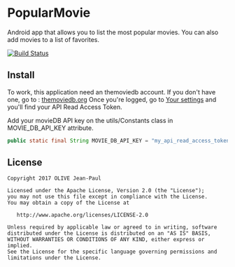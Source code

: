 PopularMovie
============

Android app that allows you to list the most popular movies.
You can also add movies to a list of favorites.

[![Build Status](https://travis-ci.org/olivejp/PopularMovie.svg?branch=master)](https://travis-ci.org/olivejp/PopularMovie)

Install
-------

To work, this application need an themoviedb account.
If you don't have one, go to : [themoviedb.org](https://www.themoviedb.org/)
Once you're logged, go to [Your settings](https://www.themoviedb.org/settings/api) and you'll find your API Read Access Token.

Add your movieDB API key on the utils/Constants class in MOVIE_DB_API_KEY attribute.
```java
public static final String MOVIE_DB_API_KEY = "my_api_read_access_token";
```

License
-------
    Copyright 2017 OLIVE Jean-Paul

    Licensed under the Apache License, Version 2.0 (the "License");
    you may not use this file except in compliance with the License.
    You may obtain a copy of the License at

       http://www.apache.org/licenses/LICENSE-2.0

    Unless required by applicable law or agreed to in writing, software
    distributed under the License is distributed on an "AS IS" BASIS,
    WITHOUT WARRANTIES OR CONDITIONS OF ANY KIND, either express or implied.
    See the License for the specific language governing permissions and
    limitations under the License.
